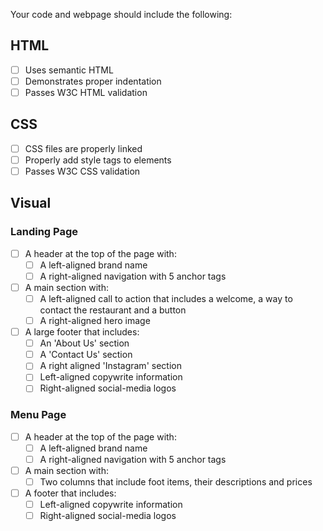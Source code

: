 Your code and webpage should include the following:

## HTML
- [ ] Uses semantic HTML
- [ ] Demonstrates proper indentation
- [ ] Passes W3C HTML validation

## CSS
- [ ] CSS files are properly linked
- [ ] Properly add style tags to elements
- [ ] Passes W3C CSS validation

## Visual
### Landing Page
- [ ] A header at the top of the page with:
    - [ ] A left-aligned brand name  
    - [ ] A right-aligned navigation with 5 anchor tags
- [ ] A main section with:
    - [ ] A left-aligned call to action that includes a welcome, a way to contact the restaurant and a button
    - [ ] A right-aligned hero image
- [ ] A large footer that includes:
    - [ ] An 'About Us' section
    - [ ] A 'Contact Us' section
    - [ ] A right aligned 'Instagram' section
    - [ ] Left-aligned copywrite information
    - [ ] Right-aligned social-media logos

### Menu Page
- [ ] A header at the top of the page with:
    - [ ] A left-aligned brand name  
    - [ ] A right-aligned navigation with 5 anchor tags
- [ ] A main section with:
    - [ ] Two columns that include foot items, their descriptions and prices
- [ ] A footer that includes:
    - [ ] Left-aligned copywrite information
    - [ ] Right-aligned social-media logos
